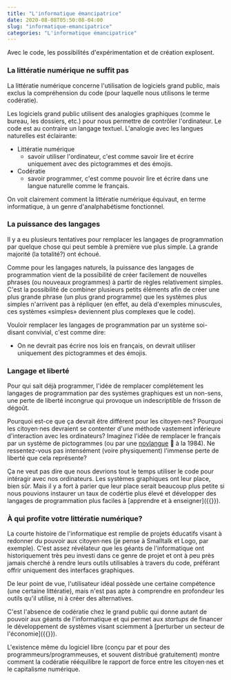 ```yaml
---
title: "L'informatique émancipatrice"
date: 2020-08-08T05:50:08-04:00
slug: "informatique-emancipatrice"
categories: "L'informatique émancipatrice"
---
```


Avec le code, les possibilités d'expérimentation et de création explosent.

<!--more-->

### La littératie numérique ne suffit pas

La littératie numérique concerne l'utilisation de logiciels grand public, 
mais exclus la compréhension du code (pour laquelle nous utilisons le terme codératie).

Les logiciels grand public utilisent des analogies graphiques (comme le bureau, les dossiers, etc.) pour nous permettre
de contrôler l'ordinateur.
Le code est au contraire un langage textuel.
L'analogie avec les langues naturelles est éclairante:

* Littératie numérique
    * savoir utiliser l'ordinateur, c'est comme savoir lire et écrire uniquement avec des pictogrammes et des émojis.
* Codératie
    * savoir programmer, c'est comme pouvoir lire et écrire dans une langue naturelle comme le français.

On voit clairement comment la littératie numérique équivaut, en terme informatique, à un genre d'analphabétisme fonctionnel.


### La puissance des langages

Il y a eu plusieurs tentatives pour remplacer les langages de programmation par quelque chose qui peut semble à première vue plus simple.
La grande majorité (la totalité?) ont échoué.

Comme pour les langages naturels, la puissance des langages de programmation
vient de la possibilité de créer facilement de nouvelles phrases (ou nouveaux
programmes) à partir de règles relativement simples.  C'est la possibilité de
combiner plusieurs petits éléments afin de créer une plus grande phrase (un
plus grand programme) que les systèmes plus simples n'arrivent pas à répliquer
(en effet, au delà d'exemples minuscules, ces systèmes «simples» deviennent plus
complexes que le code).

Vouloir remplacer les langages de programmation par un système soi-disant convivial, c'est comme dire:

* On ne devrait pas écrire nos lois en français, on devrait utiliser uniquement des pictogrammes et des émojis.

### Langage et liberté

Pour qui sait déjà programmer, l'idée de remplacer complétement les langages de
programmation par des systèmes graphiques est un non-sens, une perte de liberté
incongrue qui provoque un indescriptible de frisson de dégoût. 

Pourquoi est-ce que ça devrait être différent pour les citoyen·nes? Pourquoi les
citoyen·nes devraient se contenter d'une méthode vastement inférieure d'interaction
avec les ordinateurs?
Imaginez l'idée de remplacer le français par un système de pictogrammes
(ou par une <a href="https://fr.wikipedia.org/wiki/Novlangue" target="_blank">novlangue</a>&nbsp;🔗 à la 1984). Ne ressentez-vous pas intensément (voire physiquement) 
l'immense perte de liberté que cela représente?

Ça ne veut pas dire que nous devrions tout le temps utiliser le code pour
intéragir avec nos ordinateurs.  Les systèmes graphiques ont leur
place, bien sûr. Mais il y a fort à parier que leur place serait beaucoup plus petite
si nous pouvions instaurer un taux de codértie plus élevé et développer
des langages de programmation plus faciles à [apprendre et à enseigner]({{<ref
code-for-everyone>}}).


### À qui profite votre littératie numérique?

La courte histoire de l'informatique est remplie de projets éducatifs
visant à redonner du pouvoir aux citoyen·nes (je pense à Smalltalk et
Logo, par exemple). C'est assez révélateur que les géants de l'informatique ont
historiquement très peu investi dans ce genre de projet et ont à peu près jamais
cherché à rendre leurs outils utilisables à travers du code, préférant
offrir uniquement des interfaces graphiques.

De leur point de vue, l'utilisateur idéal possède une
certaine compétence (une certaine littératie), mais n'est pas apte à comprendre
en profondeur les outils qu'il utilise, ni à créer des alternatives. 

C'est l'absence de codératie chez le grand public qui donne autant de pouvoir
aux géants de l'informatique et qui permet aux *startups* de financer le 
développement de systèmes visant sciemment à [perturber un secteur de l'économie]({{<ref direct-economy>}}).

L'existence même du logiciel libre (conçu par et pour des programmeurs/programmeuses, et souvent
distribué gratuitement) montre comment la codératie rééquilibre
le rapport de force entre les citoyen·nes et le capitalisme numérique.
